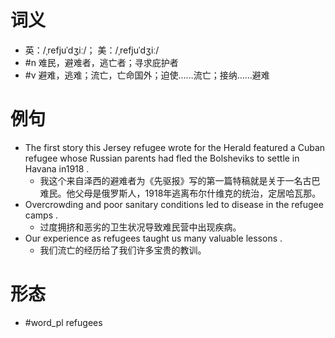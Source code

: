 # 词义
- 英：/ˌrefjuˈdʒiː/； 美：/ˌrefjuˈdʒiː/
- #n 难民，避难者，逃亡者；寻求庇护者
- #v 避难，逃难；流亡，亡命国外；迫使……流亡；接纳……避难
# 例句
- The first story this Jersey refugee wrote for the Herald featured a Cuban refugee whose Russian parents had fled the Bolsheviks to settle in Havana in1918 .
	- 我这个来自泽西的避难者为《先驱报》写的第一篇特稿就是关于一名古巴难民。他父母是俄罗斯人，1918年逃离布尔什维克的统治，定居哈瓦那。
- Overcrowding and poor sanitary conditions led to disease in the refugee camps .
	- 过度拥挤和恶劣的卫生状况导致难民营中出现疾病。
- Our experience as refugees taught us many valuable lessons .
	- 我们流亡的经历给了我们许多宝贵的教训。
# 形态
- #word_pl refugees
